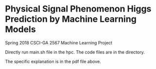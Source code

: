 # Physical Signal Phenomenon Higgs Prediction by Machine Learning Models

Spring 2018 CSCI-GA 2567 Machine Learning Project

Directly run main.sh file in the hpc. The code files are in the directory.

The specific explanation is in the pdf file above.
